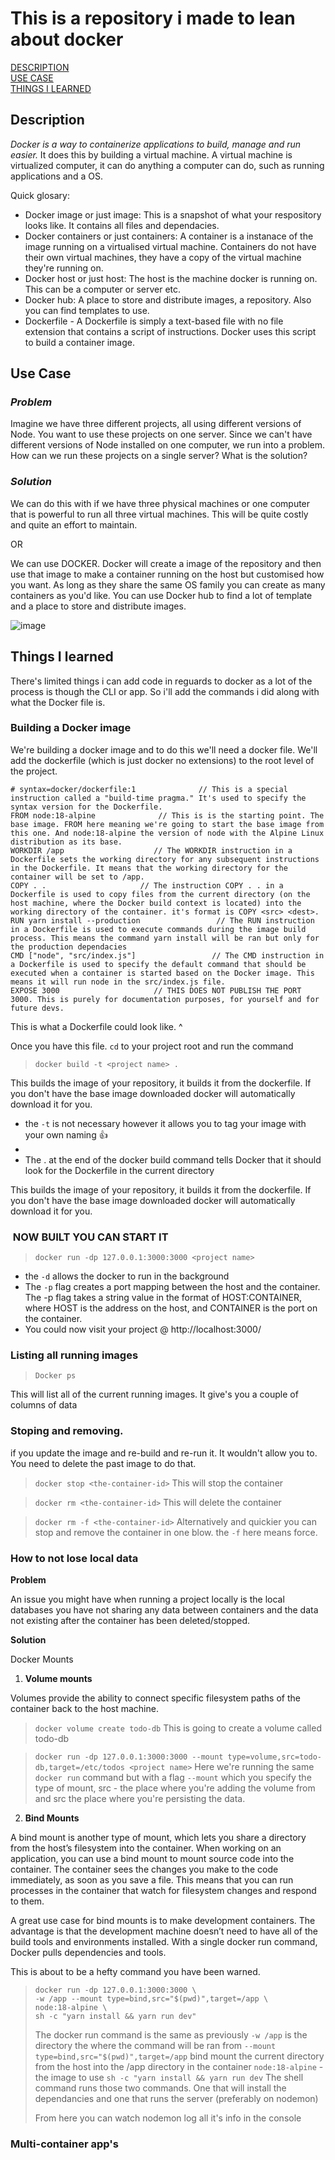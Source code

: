 # **This is a repository i made to lean about docker**

[DESCRIPTION](#description) 
<br>
[USE CASE](#use-case) 
<br>
[THINGS I LEARNED](#things-i-learned) 

## **Description** 

*Docker is a way to containerize applications to build, manage and run easier.* It does this by building a virtual machine. A virtual machine is virtualized computer, it can do anything a computer can do, such as running applications and a OS. 

Quick glosary:

- Docker image or just image: This is a snapshot of what your respository looks like. It contains all files and dependacies.
- Docker containers or just containers: A container is a instanace of the image running on a virtualised virtual machine. Containers do not have their own virtual machines, they have a copy of the virtual machine they're running on.
- Docker host or just host: The host is the machine docker is running on. This can be a computer or server etc.
- Docker hub: A place to store and distribute images, a repository. Also you can find templates to use.
- Dockerfile - A Dockerfile is simply a text-based file with no file extension that contains a script of instructions. Docker uses this script to build a container image.


## **Use Case**

### *Problem*

Imagine we have three different projects, all using different versions of Node. You want to use these projects on one server. Since we can't have different versions of Node installed on one computer, we run into a problem. How can we run these projects on a single server? What is the solution?

### *Solution*

We can do this with if we have three physical machines or one computer that is powerful to run all three virtual machines. This will be quite costly and quite an effort to maintain.

OR

We can use DOCKER. Docker will create a image of the repository and then use that image to make a container running on the host but customised how you want. As long as they share the same OS family you can create as many containers as you'd like. You can use Docker hub to find a lot of template and a place to store and distribute images.

![image](https://github.com/dylan909/Docker/assets/73878448/ed891556-913e-4ba9-8925-15536d7f82eb)

## Things I learned 

There's limited things i can add code in reguards to docker as a lot of the process is though the CLI or app. So i'll add the commands i did along with what the Docker file is.

### Building a Docker image

We're building a docker image and to do this we'll need a docker file. We'll add the dockerfile (which is just docker no extensions) to the root level of the project. 

```
# syntax=docker/dockerfile:1              // This is a special instruction called a "build-time pragma." It's used to specify the syntax version for the Dockerfile.
FROM node:18-alpine              // This is is the starting point. The base image. FROM here meaning we're going to start the base image from this one. And node:18-alpine the version of node with the Alpine Linux distribution as its base.
WORKDIR /app                    // The WORKDIR instruction in a Dockerfile sets the working directory for any subsequent instructions in the Dockerfile. It means that the working directory for the container will be set to /app. 
COPY . .                     // The instruction COPY . . in a Dockerfile is used to copy files from the current directory (on the host machine, where the Docker build context is located) into the working directory of the container. it's format is COPY <src> <dest>.
RUN yarn install --production                 // The RUN instruction in a Dockerfile is used to execute commands during the image build process. This means the command yarn install will be ran but only for the production dependacies
CMD ["node", "src/index.js"]                 // The CMD instruction in a Dockerfile is used to specify the default command that should be executed when a container is started based on the Docker image. This means it will run node in the src/index.js file.
EXPOSE 3000                     // THIS DOES NOT PUBLISH THE PORT 3000. This is purely for documentation purposes, for yourself and for future devs.
```

This is what a Dockerfile could look like. ^


Once you have this file. `cd` to your project root and run the command

> `docker build -t <project name> .`

This builds the image of your repository, it builds it from the dockerfile. If you don't have the base image downloaded docker will automatically download it for you.

- the `-t` is not necessary however it allows you to tag your image with your own naming 👍
-
- The . at the end of the docker build command tells Docker that it should look for the Dockerfile in the current directory

This builds the image of your repository, it builds it from the dockerfile. If you don't have the base image downloaded docker will automatically download it for you.

###  NOW BUILT YOU CAN START IT

> `docker run -dp 127.0.0.1:3000:3000 <project name>`

- the `-d` allows the docker to run in the background
- The `-p` flag creates a port mapping between the host and the container. The -p flag takes a string value in the format of HOST:CONTAINER, where HOST is the address on the host, and CONTAINER is the port on the container.
- You could now visit your project @ http://localhost:3000/

### Listing all running images

> `Docker ps`

This will list all of the current running images. It give's you a couple of columns of data

### Stoping and removing.

if you update the image and  re-build and re-run it. It wouldn't allow you to. You need to delete the past image to do that.

> `docker stop <the-container-id>`
> This will stop the container

> `docker rm <the-container-id>`
> This will delete the container

> `docker rm -f <the-container-id>`
> Alternatively and quickier you can stop and remove the container in one blow. the `-f` here means force.

### How to not lose local data

**Problem**

An issue you might have when running a project locally is the local databases you have not sharing any data between containers and the data not existing after the container has been deleted/stopped.

**Solution**

Docker Mounts


1. **Volume mounts**

Volumes provide the ability to connect specific filesystem paths of the container back to the host machine.

> `docker volume create todo-db`
> This is going to create a volume called todo-db

> `docker run -dp 127.0.0.1:3000:3000 --mount type=volume,src=todo-db,target=/etc/todos <project name>`
> Here we're running the same `docker run` command but with a flag `--mount` which you specify the type of mount, src - the place where you're adding the volume from and src the place where you're persisting the data.

2. **Bind Mounts**

A bind mount is another type of mount, which lets you share a directory from the host’s filesystem into the container. When working on an application, you can use a bind mount to mount source code into the container. The container sees the changes you make to the code immediately, as soon as you save a file. This means that you can run processes in the container that watch for filesystem changes and respond to them.

A great use case for bind mounts is to make development containers. The advantage is that the development machine doesn’t need to have all of the build tools and environments installed. With a single docker run command, Docker pulls dependencies and tools.

This is about to be a hefty command you have been warned.

> ```
> docker run -dp 127.0.0.1:3000:3000 \
> -w /app --mount type=bind,src="$(pwd)",target=/app \
> node:18-alpine \
> sh -c "yarn install && yarn run dev"
> ```
>
> The docker run command is the same as previously
> `-w /app` is the directory the where the command will be ran from
> `--mount type=bind,src="$(pwd)",target=/app` bind mount the current directory from the host into the /app directory in the container
> `node:18-alpine` - the image to use
> `sh -c "yarn install && yarn run dev` The shell command runs those two commands. One that will install the dependancies and one that runs the server (preferably on nodemon)
>
> From here you can watch nodemon log all it's info in the console

### Multi-container app's

